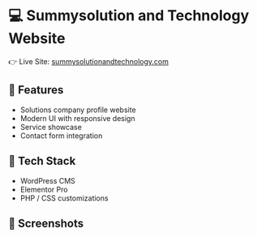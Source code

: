 # 💻 Summysolution and Technology Website  

👉 Live Site: [summysolutionandtechnology.com](http://summysolutionandtechnology.com)  

## 🔹 Features
- Solutions company profile website  
- Modern UI with responsive design  
- Service showcase  
- Contact form integration  

## 🔹 Tech Stack
- WordPress CMS  
- Elementor Pro  
- PHP / CSS customizations  

## 🔹 Screenshots
